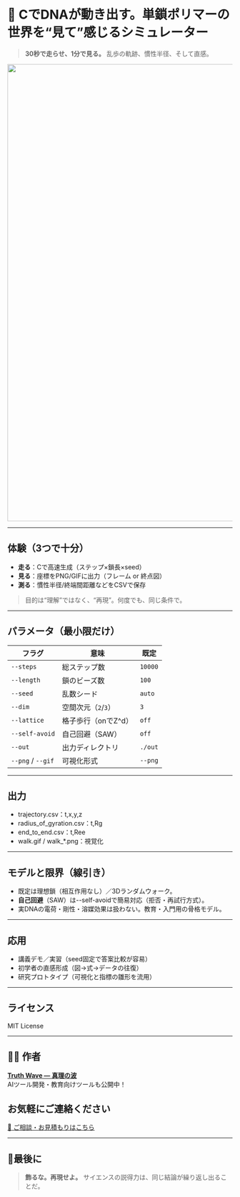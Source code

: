# 🧬 CでDNAが動き出す。単鎖ポリマーの世界を“見て”感じるシミュレーター

> **30秒で走らせ、1分で見る。**
> 乱歩の軌跡、慣性半径、そして直感。

<p align="center">
<img width="1536" height="1024" alt="DNA単鎖モデルのランダムウォークをC言語で可視化" src="https://github.com/user-attachments/assets/996b8148-4222-41c3-b5f4-4b713e995e4f" />
</p>

---

## 体験（3つで十分）

- **走る**：Cで高速生成（ステップ×鎖長×seed）
- **見る**：座標をPNG/GIFに出力（フレーム or 終点図）
- **測る**：慣性半径/終端間距離などをCSVで保存
> 目的は“理解”ではなく、“再現”。何度でも、同じ条件で。

---

## パラメータ（最小限だけ）

| フラグ               | 意味            | 既定      |
| ----------------- | ------------- | ------- |
| `--steps`         | 総ステップ数        | `10000` |
| `--length`        | 鎖のビーズ数        | `100`   |
| `--seed`          | 乱数シード         | `auto`  |
| `--dim`           | 空間次元（`2`/`3`） | `3`     |
| `--lattice`       | 格子歩行（onでZ^d）  | `off`   |
| `--self-avoid`    | 自己回避（SAW）     | `off`   |
| `--out`           | 出力ディレクトリ      | `./out` |
| `--png` / `--gif` | 可視化形式         | `--png` |

---

## 出力

- trajectory.csv：t,x,y,z
- radius_of_gyration.csv：t,Rg
- end_to_end.csv：t,Ree
- walk.gif / walk_*.png：視覚化

---

## モデルと限界（線引き）

- 既定は理想鎖（相互作用なし）／3Dランダムウォーク。
- **自己回避**（SAW）は--self-avoidで簡易対応（拒否・再試行方式）。
- 実DNAの電荷・剛性・溶媒効果は扱わない。教育・入門用の骨格モデル。

---

## 応用

- 講義デモ／実習（seed固定で答案比較が容易）
- 初学者の直感形成（図→式→データの往復）
- 研究プロトタイプ（可視化と指標の雛形を流用）

---

## ライセンス

MIT License

---

## 🧑‍💻 作者

**[Truth Wave ― 真理の波](https://github.com/truthwave)**  
AIツール開発・教育向けツールも公開中！

## お気軽にご連絡ください
[📩 ご相談・お見積もりはこちら](mailto:realmadrid71214591@gmail.com)

---

## 🏁最後に

> **飾るな。再現せよ。**
> サイエンスの説得力は、同じ結論が繰り返し出ることだ。
